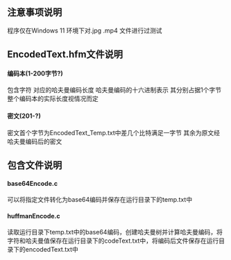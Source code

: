 ## 注意事项说明
程序仅在Windows 11 环境下对.jpg .mp4 文件进行过测试
## EncodedText.hfm文件说明
#### 编码本(1-200字节?)
包含字符 对应的哈夫曼编码长度 哈夫曼编码的十六进制表示
其分别占据1个字节
整个编码本的实际长度视情况而定
#### 密文(201-?)
密文首个字节为EncodedText_Temp.txt中差几个比特满足一字节
其余为原文经哈夫曼编码后的密文

## 包含文件说明
#### base64Encode.c  
可以将指定文件转化为base64编码并保存在运行目录下的temp.txt中
#### huffmanEncode.c  
读取运行目录下temp.txt中的base64编码，创建哈夫曼树并计算哈夫曼编码，将字符和哈夫曼值保存在运行目录下的codeText.txt中，将编码后文件保存在运行目录下的encodedText.txt中
